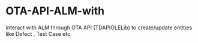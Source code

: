 # OTA-API-ALM-with
Interact with ALM through OTA API (TDAPIOLELib) to create/update entities like Defect , Test Case etc

